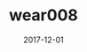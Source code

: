 ---
title: wear008
articlename: >-
  Effect of Financial Incentives on Glucose Monitoring Adherence and Glycemic Control Among Adolescents and Young Adults With Type 1 Diabetes 
topic: Wearables
date: '2017-12-01'
authors: >-
  Charlene A. Wong, MD, MSHP; Victoria A. Miller, PhD; Kathryn Murphy, PhD; Dylan Small, PhD; Carol A. Ford, MD; Steven M. Willi, MD; Jordyn Feingold, MAPP; Alexander Morris, BS; Yoonhee P. Ha, MSc, MPhil; Jingsan Zhu, MS, MBA; Wenli Wang, MS; Mitesh S. Patel, MD, MBA, MS
source: 'https://jamanetwork.com/journals/jamapediatrics/article-abstract/2657311'
journal: JAMA Ped
spotlight: true
image: 
summary: 
---